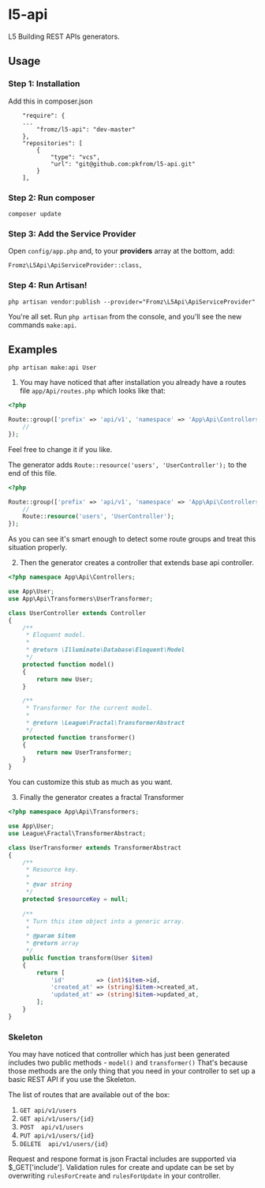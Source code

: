 # l5-api
L5 Building REST APIs generators.

## Usage

### Step 1: Installation

Add this in composer.json

```
    "require": {
    ...
        "fromz/l5-api": "dev-master"
    },
    "repositories": [
        {
            "type": "vcs",
            "url": "git@github.com:pkfrom/l5-api.git"
        }
    ],
```

### Step 2: Run composer
```
composer update
```

### Step 3: Add the Service Provider

Open `config/app.php` and, to your **providers** array at the bottom, add:

```
Fromz\L5Api\ApiServiceProvider::class,
```

### Step 4: Run Artisan!

```
php artisan vendor:publish --provider="Fromz\L5Api\ApiServiceProvider"
```

You're all set. Run `php artisan` from the console, and you'll see the new commands `make:api`.

## Examples


```
php artisan make:api User
```

1) You may have noticed that after installation you already have a routes file `app/Api/routes.php` which looks like that:

```php
<?php

Route::group(['prefix' => 'api/v1', 'namespace' => 'App\Api\Controllers'], function () {
    //
});

```

Feel free to change it if you like.

The generator adds ```Route::resource('users', 'UserController');``` to the end of this file.

```php
<?php

Route::group(['prefix' => 'api/v1', 'namespace' => 'App\Api\Controllers'], function () {
    //
    Route::resource('users', 'UserController');
});

```

As you can see it's smart enough to detect some route groups and treat this situation properly.

2) Then the generator creates a controller that extends base api controller.

```php
<?php namespace App\Api\Controllers;

use App\User;
use App\Api\Transformers\UserTransformer;

class UserController extends Controller
{
    /**
     * Eloquent model.
     *
     * @return \Illuminate\Database\Eloquent\Model
     */
    protected function model()
    {
        return new User;
    }

    /**
     * Transformer for the current model.
     *
     * @return \League\Fractal\TransformerAbstract
     */
    protected function transformer()
    {
        return new UserTransformer;
    }
}

```
You can customize this stub as much as you want.

3) Finally the generator creates a fractal Transformer

```php
<?php namespace App\Api\Transformers;

use App\User;
use League\Fractal\TransformerAbstract;

class UserTransformer extends TransformerAbstract
{
    /**
     * Resource key.
     *
     * @var string
     */
    protected $resourceKey = null;
    
    /**
     * Turn this item object into a generic array.
     *
     * @param $item
     * @return array
     */
    public function transform(User $item)
    {
        return [
            'id'         => (int)$item->id,
            'created_at' => (string)$item->created_at,
            'updated_at' => (string)$item->updated_at,
        ];
    }
}

```

### Skeleton

You may have noticed that controller which has just been generated includes two public methods - `model()` and `transformer()`
That's because those methods are the only thing that you need in your controller to set up a basic REST API if you use the Skeleton.

The list of routes that are available out of the box:

1. `GET api/v1/users`
2. `GET api/v1/users/{id}`
3. `POST  api/v1/users`
4. `PUT api/v1/users/{id}`
5. `DELETE  api/v1/users/{id}`

Request and respone format is json
Fractal includes are supported via $_GET['include'].
Validation rules for create and update can be set by overwriting `rulesForCreate` and `rulesForUpdate` in your controller.
